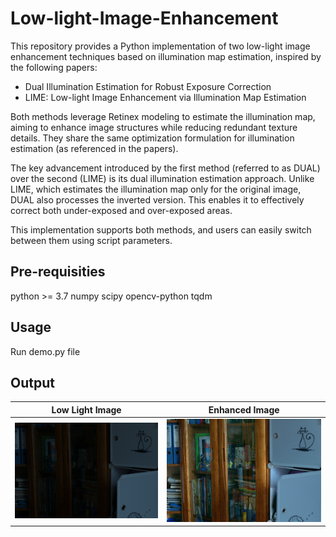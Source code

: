 # Low-light-Image-Enhancement

This repository provides a Python implementation of two low-light image enhancement techniques based on illumination map estimation, inspired by the following papers:

* Dual Illumination Estimation for Robust Exposure Correction
* LIME: Low-light Image Enhancement via Illumination Map Estimation

Both methods leverage Retinex modeling to estimate the illumination map, aiming to enhance image structures while reducing redundant texture details. They share the same optimization formulation for illumination estimation (as referenced in the papers).

The key advancement introduced by the first method (referred to as DUAL) over the second (LIME) is its dual illumination estimation approach. Unlike LIME, which estimates the illumination map only for the original image, DUAL also processes the inverted version. This enables it to effectively correct both under-exposed and over-exposed areas.

This implementation supports both methods, and users can easily switch between them using script parameters.

## Pre-requisities
  python >= 3.7
  numpy
  scipy
  opencv-python
  tqdm

## Usage
Run demo.py file

## Output
Low Light Image             |  Enhanced Image
:-------------------------:|:-------------------------:
![](demo/1.png)  |  ![](demo/enhanced/1_DUAL_g0.6_l0.15.png)
